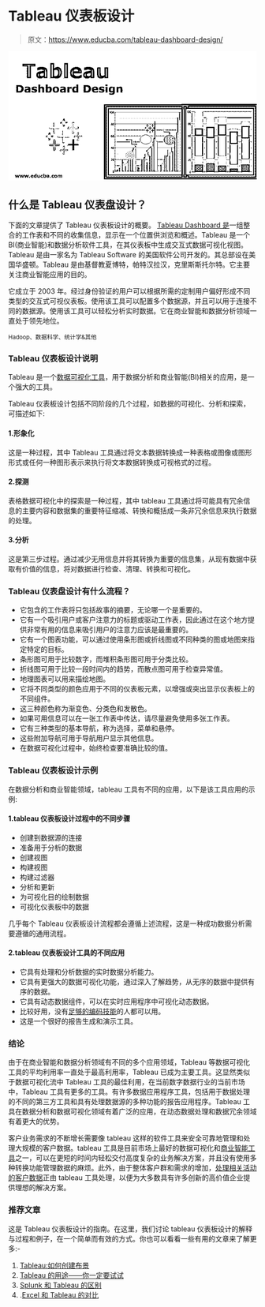 # Tableau 仪表板设计

> 原文：<https://www.educba.com/tableau-dashboard-design/>

![Tableau Dashboard Design](img/8cd34294083fa4a2c73bf9fe49272882.png)



## 什么是 Tableau 仪表盘设计？

下面的文章提供了 Tableau 仪表板设计的概要。 [Tableau Dashboard 是](https://www.educba.com/what-is-tableau-dashboard/)一组整合的工作表和不同的收集信息，显示在一个位置供浏览和概述。Tableau 是一个 BI(商业智能)和数据分析软件工具，在其仪表板中生成交互式数据可视化视图。Tableau 是由一家名为 Tableau Software 的美国软件公司开发的。其总部设在美国华盛顿。Tableau 是由基督教夏博特，帕特汉拉汉，克里斯斯托尔特。它主要关注商业智能应用的目的。

它成立于 2003 年。经过身份验证的用户可以根据所需的定制用户偏好形成不同类型的交互式可视仪表板。使用该工具可以配置多个数据源，并且可以用于连接不同的数据源。使用该工具可以轻松分析实时数据。它在商业智能和数据分析领域一直处于领先地位。

<small>Hadoop、数据科学、统计学&其他</small>

### Tableau 仪表板设计说明

Tableau 是一个[数据可视化工具](https://www.educba.com/data-visualization-tools/)，用于数据分析和商业智能(BI)相关的应用，是一个强大的工具。

Tableau 仪表板设计包括不同阶段的几个过程，如数据的可视化、分析和探索，可描述如下:

#### 1.形象化

这是一种过程，其中 Tableau 工具通过将文本数据转换成一种表格或图像或图形形式或任何一种图形表示来执行将文本数据转换成可视格式的过程。

#### 2.探测

表格数据可视化中的探索是一种过程，其中 tableau 工具通过将可能具有冗余信息的主要内容和数据集的重要特征缩减、转换和概括成一条非冗余信息来执行数据的处理。

#### 3.分析

这是第三步过程。通过减少无用信息并将其转换为重要的信息集，从现有数据中获取有价值的信息，将对数据进行检查、清理、转换和可视化。

### Tableau 仪表盘设计有什么流程？

*   它包含的工作表将只包括故事的摘要，无论哪一个是重要的。
*   它有一个吸引用户或客户注意力的标题或驱动工作表，因此通过在这个地方提供非常有用的信息来吸引用户的注意力应该是最重要的。
*   它有一个图表功能，可以通过使用条形图或折线图或不同种类的图或地图来指定特定的目标。
*   条形图可用于比较数字，而堆积条形图可用于分类比较。
*   折线图可用于比较一段时间内的趋势，而散点图可用于检查异常值。
*   地理图表可以用来描绘地图。
*   它将不同类型的颜色应用于不同的仪表板元素，以增强或突出显示仪表板上的不同组件。
*   这三种颜色称为渐变色、分类色和发散色。
*   如果可用信息可以在一张工作表中传达，请尽量避免使用多张工作表。
*   它有三种类型的基本导航，称为选择，菜单和悬停。
*   这些附加导航可用于导航用户显示其他信息。
*   在数据可视化过程中，始终检查要准确比较的值。

### Tableau 仪表板设计示例

在数据分析和商业智能领域，tableau 工具有不同的应用，以下是该工具应用的示例:

#### 1.tableau 仪表板设计过程中的不同步骤

*   创建到数据源的连接
*   准备用于分析的数据
*   创建视图
*   构建视图
*   构建过滤器
*   分析和更新
*   为可视化目的绘制数据
*   可视化仪表板中的数据

几乎每个 Tableau 仪表板设计流程都会遵循上述流程，这是一种成功数据分析需要遵循的通用流程。

#### 2.tableau 仪表板设计工具的不同应用

*   它具有处理和分析数据的实时数据分析能力。
*   它具有更强大的数据可视化功能，通过深入了解趋势，从无序的数据中提供有序的数据。
*   它具有动态数据组件，可以在实时应用程序中可视化动态数据。
*   比较好用，没有[足够的编码技能](https://www.educba.com/what-is-coding/)的人都可以用。
*   这是一个很好的报告生成和演示工具。

### 结论

由于在商业智能和数据分析领域有不同的多个应用领域，Tableau 等数据可视化工具的平均利用率一直处于最高利用率，Tableau 已成为主要工具。这显然类似于数据可视化流中 Tableau 工具的最佳利用，在当前数字数据行业的当前市场中，Tableau 工具有更多的工具。有许多数据应用程序工具，包括用于数据处理的不同的第三方工具和具有处理数据源的多种功能的报告应用程序。Tableau 工具在数据分析和数据可视化领域有着广泛的应用，在动态数据处理和数据冗余领域有着更大的优势。

客户业务需求的不断增长需要像 tableau 这样的软件工具来安全可靠地管理和处理大规模的客户数据。tableau 工具是目前市场上最好的数据可视化和[商业智能工具](https://www.educba.com/business-intelligence-tool/)之一，可以在更短的时间内轻松交付高度复杂的业务解决方案，并且没有使用多种转换功能管理数据的麻烦。此外，由于整体客户群和需求的增加，[处理相关活动的客户数据](https://www.educba.com/customer-data/)正由 tableau 工具处理，以便为大多数具有许多创新的高价值企业提供理想的解决方案。

### 推荐文章

这是 Tableau 仪表板设计的指南。在这里，我们讨论 tableau 仪表板设计的解释与过程和例子，在一个简单而有效的方式。你也可以看看一些有用的文章来了解更多:-

1.  [Tableau:如何创建布景](https://www.educba.com/create-set-in-tableau/)
2.  [Tableau 的用途——你一定要试试](https://www.educba.com/uses-of-tableau/)
3.  [Splunk 和 Tableau 的区别](https://www.educba.com/splunk-vs-tableau/)
4.  .[Excel 和 Tableau 的对比](https://www.educba.com/excel-vs-tableau/)





